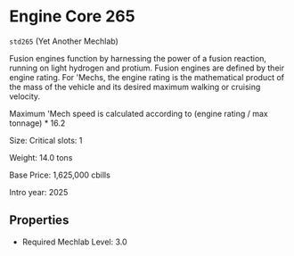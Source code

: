 # Engine Core 265

`std265` (Yet Another Mechlab)

Fusion engines function by harnessing the power of a fusion reaction, running on light hydrogen and protium. Fusion engines are defined by their engine rating. For 'Mechs, the engine rating is the mathematical product of the mass of the vehicle and its desired maximum walking or cruising velocity.

Maximum 'Mech speed is calculated according to (engine rating / max tonnage) * 16.2

Size: Critical slots: 1

Weight: 14.0 tons

Base Price: 1,625,000 cbills

Intro year: 2025

## Properties
* Required Mechlab Level: 3.0 
